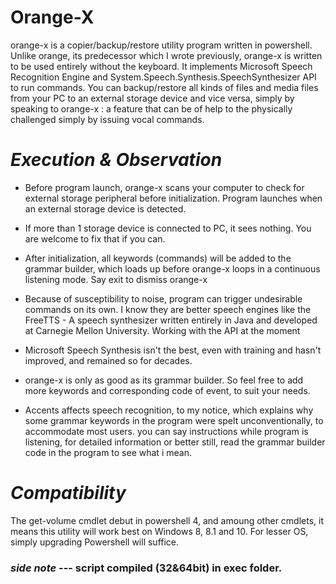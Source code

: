 # Orange-X
orange-x is a copier/backup/restore utility program written in powershell. Unlike orange, its predecessor which I wrote previously, orange-x is written to be used entirely without the keyboard. It implements Microsoft Speech Recognition Engine and System.Speech.Synthesis.SpeechSynthesizer API to run commands. You can backup/restore all kinds of files and media files from your PC to an external storage device and vice versa, simply by speaking to orange-x : a feature that can be of help to the physically challenged simply by issuing vocal commands.

# *Execution & Observation*

* Before program launch, orange-x scans your computer to check for external storage peripheral before initialization. Program launches when an external storage device is detected. 

* If more than 1 storage device is connected to PC, it sees nothing. You are welcome to fix that if you can.

* After initialization, all keywords (commands) will be added to the grammar builder, which loads up before orange-x loops in a continuous listening mode. Say exit to dismiss orange-x

* Because of susceptibility to noise, program can trigger undesirable commands on its own. I know they are better speech engines like the FreeTTS - A speech synthesizer written entirely in Java and developed at Carnegie Mellon University. Working with the API at the moment

* Microsoft Speech Synthesis isn't the best, even with training and hasn't improved, and remained so for decades.

* orange-x is only as good as its grammar builder. So feel free to add more keywords and corresponding code of event, to suit your needs.

* Accents affects  speech recognition, to my notice, which explains why some grammar keywords in the program were spelt unconventionally, to accommodate
most users. you can say instructions while program is listening, for detailed information or better still, read the grammar builder code in the program to see what i mean.

# *Compatibility*

The get-volume cmdlet debut in powershell 4, and amoung other cmdlets,
it means this utility will work best on Windows 8, 8.1 and 10.
For lesser OS, simply upgrading Powershell will suffice. 
 
### *side note* --- script compiled (32&64bit) in exec folder. 

